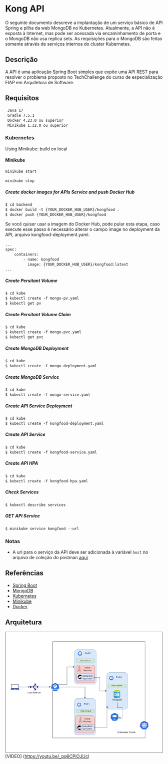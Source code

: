 # Kong API
O seguinte documento descreve a implantação de um serviço básico de API Spring e pilha da web MongoDB no Kubernetes. Atualmente, a API não é exposta à Internet, mas pode ser acessada via encaminhamento de porta e o MongoDB não usa replica sets. As requisições para o MongoDB são feitas somente através de serviços internos do cluster Kubernetes.

## Descrição
A API é uma aplicação Spring Boot simples que expõe uma API REST para resolver o problema proposto no TechChallenge do curso de especialização FIAP em Arquitetura de Software.

## Requisitos
```
 Java 17
 Gradle 7.5.1
 Docker 4.23.0 ou superior
 Minikube 1.32.0 ou superior
```

### Kubernetes
Using Minikube: build on local

#### Minikube
```
minikube start
```

```
minikube stop
```

##### Create docker images for APIs Service and push Docker Hub
```
$ cd backend
$ docker build -t {YOUR_DOCKER_HUB_USER}/kongfood .
$ docker push {YOUR_DOCKER_HUB_USER}/kongfood
```
Se você quiser usar a imagem do Docker Hub, pode pular esta etapa, caso execute esse passo é necessário alterar o campo image no deployment da API, arquivo kongfood-deployment.yaml.

```
...
spec:
    containers:
        - name: kongfood
          image: {YOUR_DOCKER_HUB_USER}/kongfood:latest
...
```

##### Create Persitant Volume
```
$ cd kube
$ kubectl create -f mongo-pv.yaml
$ kubectl get pv
```

##### Create Persitant Volume Claim
```
$ cd kube
$ kubectl create -f mongo-pvc.yaml
$ kubectl get pvc
```
##### Create MongoDB Deployment
```
$ cd kube
$ kubectl create -f mongo-deployment.yaml
```

##### Create MongoDB Service
```
$ cd kube
$ kubectl create -f mongo-service.yaml
```

##### Create API Service Deployment
```
$ cd kube
$ kubectl create -f kongfood-deployment.yaml
```

##### Create API Service
```
$ cd kube
$ kubectl create -f kongfood-service.yaml
```

##### Create API HPA
```
$ cd kube
$ kubectl create -f kongfood-hpa.yaml
```

##### Check Services
```
$ kubectl describe services
```

##### GET API Service
```
$ minikube service kongfood --url
```

### Notas
- A url para o serviço da API deve ser adicionada à variável `host` no arquivo de coleção do postman [aqui](/backend/src/main/resources/Tech_Challenge.postman_collection.json)

## Referências
- [Spring Boot](https://spring.io/projects/spring-boot)
- [MongoDB](https://www.mongodb.com/)
- [Kubernetes](https://kubernetes.io/)
- [Minikube](https://minikube.sigs.k8s.io/docs/)
- [Docker](https://www.docker.com/)

## Arquitetura
![Arquitetura](/backend/src/main/resources/arquitetura-infraestrutura-tech-challenge-fase-2.jpg)
[VIDEO] (https://youtu.be/_pq6CPiOJUc)